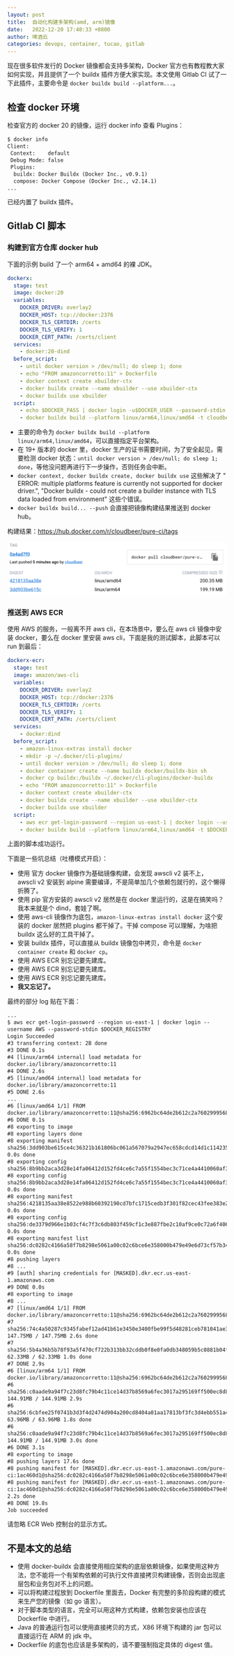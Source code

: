 ```yaml
---
layout: post
title:  自动化构建多架构(amd, arm)镜像
date:   2022-12-20 17:40:33 +0800
author: 啤酒云
categories: devops, container, tucao, gitlab
---
```


现在很多软件发行的 Docker 镜像都会支持多架构，Docker 官方也有教程教大家如何实现，并且提供了一个 buildx 插件方便大家实现。本文使用 Gitlab CI 试了一下此插件，主要命令是 `docker buildx build --platform...`。

## 检查 docker 环境

检查官方的 docker 20 的镜像，运行 docker info 查看 Plugins：

```shell
$ docker info
Client:
 Context:    default
 Debug Mode: false
 Plugins:
  buildx: Docker Buildx (Docker Inc., v0.9.1)
  compose: Docker Compose (Docker Inc., v2.14.1)
...
```

已经内置了 buildx 插件。

## Gitlab CI 脚本

### 构建到官方仓库 docker hub

下面的示例 build 了一个 arm64 + amd64 的裸 JDK。

```yaml
dockerx:
  stage: test
  image: docker:20
  variables:
    DOCKER_DRIVER: overlay2
    DOCKER_HOST: tcp://docker:2376
    DOCKER_TLS_CERTDIR: /certs
    DOCKER_TLS_VERIFY: 1
    DOCKER_CERT_PATH: /certs/client
  services:
    - docker:20-dind
  before_script:
    - until docker version > /dev/null; do sleep 1; done
    - echo "FROM amazoncorretto:11" > Dockerfile
    - docker context create xbuilder-ctx
    - docker buildx create --name xbuilder --use xbuilder-ctx
    - docker buildx use xbuilder
  script:
    - echo $DOCKER_PASS | docker login -u$DOCKER_USER --password-stdin
    - docker buildx build --platform linux/arm64,linux/amd64 -t cloudbeer/$CI_PROJECT_NAME:$CI_COMMIT_SHORT_SHA --push .

```

- 主要的命令为 `docker buildx build --platform linux/arm64,linux/amd64`，可以直接指定平台架构。
- 在 19+ 版本的 docker 里，docker 生产的证书需要时间，为了安全起见，需要检测 docker 状态：`until docker version > /dev/null; do sleep 1; done`，等他没问题再进行下一步操作，否则任务会中断。
- `docker context, docker buildx create, docker buildx use` 这些解决了 "
ERROR: multiple platforms feature is currently not supported for docker driver.", "Docker buildx - could not create a builder instance with TLS data loaded from environment" 这些个错误。
- `docker buildx build... --push` 会直接把镜像构建结果推送到 docker hub。

构建结果：<https://hub.docker.com/r/cloudbeer/pure-ci/tags>

![Buildx result](/assets/posts/devops/docker-hub-multi.png)

### 推送到 AWS ECR

使用 AWS 的服务，一般离不开 aws cli，在本场景中，要么在 aws cli 镜像中安装 docker，要么在 docker 里安装 aws cli，下面是我的测试脚本，此脚本可以 run 到最后：

```yaml
dockerx-ecr:
  stage: test
  image: amazon/aws-cli
  variables:
    DOCKER_DRIVER: overlay2
    DOCKER_HOST: tcp://docker:2376
    DOCKER_TLS_CERTDIR: /certs
    DOCKER_TLS_VERIFY: 1
    DOCKER_CERT_PATH: /certs/client
  services:
    - docker:dind
  before_script:
    - amazon-linux-extras install docker
    - mkdir -p ~/.docker/cli-plugins/
    - until docker version > /dev/null; do sleep 1; done
    - docker container create --name buildx docker/buildx-bin sh
    - docker cp buildx:/buildx ~/.docker/cli-plugins/docker-buildx
    - echo "FROM amazoncorretto:11" > Dockerfile
    - docker context create xbuilder-ctx
    - docker buildx create --name xbuilder --use xbuilder-ctx
    - docker buildx use xbuilder
  script:
    - aws ecr get-login-password --region us-east-1 | docker login --username AWS --password-stdin $DOCKER_REGISTRY
    - docker buildx build --platform linux/arm64,linux/amd64 -t $DOCKER_REGISTRY/$CI_PROJECT_NAME:$CI_COMMIT_SHORT_SHA --push .
```

上面的脚本成功运行。

下面是一些坑总结（吐槽模式开启）：

- 使用 官方 docker 镜像作为基础镜像构建，会发现 awscli v2 装不上， awscli v2 安装到 alpine 需要编译，不是简单加几个依赖包就行的，这个懒得折腾了。
- 使用 pip 官方安装的 awscli v2 居然是在 docker 里运行的，这是在搞笑吗？我本来就是个 dind，套娃了啊。
- 使用 aws-cli 镜像作为底包，`amazon-linux-extras install docker` 这个安装的 docker 居然把 plugins 都干掉了。干掉 compose 可以理解，为啥把 buildx 这么好的工具干掉了。
- 安装 buildx 插件，可以直接从 buildx 镜像包中拷贝，命令是 `docker container create` 和 `docker cp`。
- 使用 AWS ECR 别忘记要先建库。
- 使用 AWS ECR 别忘记要先建库。
- 使用 AWS ECR 别忘记要先建库。
- **我又忘记了。**

最终的部分 log 贴在下面：

```shell
...
$ aws ecr get-login-password --region us-east-1 | docker login --username AWS --password-stdin $DOCKER_REGISTRY
Login Succeeded
#3 transferring context: 2B done
#3 DONE 0.1s
#4 [linux/arm64 internal] load metadata for docker.io/library/amazoncorretto:11
#4 DONE 2.6s
#5 [linux/amd64 internal] load metadata for docker.io/library/amazoncorretto:11
#5 DONE 2.6s
...
#6 [linux/amd64 1/1] FROM docker.io/library/amazoncorretto:11@sha256:6962bc64de2b612c2a760299956853762cfcee538b1b6b55706661426546936c
#6 DONE 0.1s
#8 exporting to image
#8 exporting layers done
#8 exporting manifest sha256:3dd903be615ce4c36321b161806bc061a567079a2947ec658cdcd14d1c114235 0.0s done
#8 exporting config sha256:8b9bb2aca3d28e14fa06412d152fd4ce6c7a55f1554bec3c71ce4a4410060af3
#8 exporting config sha256:8b9bb2aca3d28e14fa06412d152fd4ce6c7a55f1554bec3c71ce4a4410060af3 0.0s done
#8 exporting manifest sha256:4218135aa38e8522e988b60392190cd7bfc1715cedb3f301f82cec43fee383e2 0.0s done
#8 exporting config sha256:de3379d966e1b03cf4c7f3c6db803f459cf1c3e887fbe2c10af9ce0c72a6f406 0.0s done
#8 exporting manifest list sha256:dc0282c4166a58f7b8298e5061a00c02c6bce6e358000b479e49e6d73cf57b34 0.0s done
#8 pushing layers
#8 ...
#9 [auth] sharing credentials for [MASKED].dkr.ecr.us-east-1.amazonaws.com
#9 DONE 0.0s
#8 exporting to image
#8 ...
#7 [linux/amd64 1/1] FROM docker.io/library/amazoncorretto:11@sha256:6962bc64de2b612c2a760299956853762cfcee538b1b6b55706661426546936c
#7 sha256:74c4a50287c9345fabef12ad41b61e3450e3400fbe99f5d48281ceb781041ae3 147.75MB / 147.75MB 2.6s done
#7 sha256:5b4a36b5b78f93a5f470cf722b313bb32cddb0f8e0fa0db348059b5c0881b04f 62.33MB / 62.33MB 1.0s done
#7 DONE 2.9s
#6 [linux/arm64 1/1] FROM docker.io/library/amazoncorretto:11@sha256:6962bc64de2b612c2a760299956853762cfcee538b1b6b55706661426546936c
#6 sha256:c0aade9a94f7c23d8fc79b4c11ce14d37b8569a6fec3017a295169ff500ec8d8 144.91MB / 144.91MB 2.9s
#6 sha256:6cbfee25f0741b3d3f4d2474d904a200cd8404a01aa17813bf3fc3d4ebb551a4 63.96MB / 63.96MB 1.8s done
#6 sha256:c0aade9a94f7c23d8fc79b4c11ce14d37b8569a6fec3017a295169ff500ec8d8 144.91MB / 144.91MB 3.0s done
#6 DONE 3.1s
#8 exporting to image
#8 pushing layers 17.6s done
#8 pushing manifest for [MASKED].dkr.ecr.us-east-1.amazonaws.com/pure-ci:1ac460d1@sha256:dc0282c4166a58f7b8298e5061a00c02c6bce6e358000b479e49e6d73cf57b34
#8 pushing manifest for [MASKED].dkr.ecr.us-east-1.amazonaws.com/pure-ci:1ac460d1@sha256:dc0282c4166a58f7b8298e5061a00c02c6bce6e358000b479e49e6d73cf57b34 2.2s done
#8 DONE 19.8s
Job succeeded
```

请忽略 ECR Web 控制台的显示方式。

## 不是本文的总结

- 使用 docker-buildx 会直接使用相应架构的底层依赖镜像，如果使用这种方法，您不能将一个有架构依赖的可执行文件直接拷贝构建镜像，否则会出现底层包和业务包对不上的问题。
- 可以将构建过程放到 Dockerfile 里面去，Docker 有完整的多阶段构建的模式来生产您的镜像（如 go 语言）。
- 对于脚本类型的语言，完全可以用这种方式构建，依赖包安装也应该在 Dockerfile 中进行。
- Java 的普通运行包可以使用直接拷贝的方式，X86 环境下构建的 jar 包可以直接运行在 ARM 的 jdk 中。
- Dockerfile 的底包也应该是多架构的，请不要强制指定具体的 digest 值。
